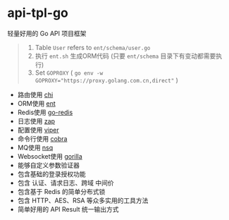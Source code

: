 # api-tpl-go

轻量好用的 Go API 项目框架

> 1. Table `User` refers to `ent/schema/user.go`
> 2. 执行 `ent.sh` 生成ORM代码 (只要 `ent/schema` 目录下有变动都需要执行)
> 3. Set `GOPROXY` ( `go env -w GOPROXY="https://proxy.golang.com.cn,direct"` )

- 路由使用 [chi](https://github.com/go-chi/chi)
- ORM使用 [ent](https://github.com/ent/ent)
- Redis使用 [go-redis](https://github.com/redis/go-redis)
- 日志使用 [zap](https://github.com/uber-go/zap)
- 配置使用 [viper](https://github.com/spf13/viper)
- 命令行使用 [cobra](https://github.com/spf13/cobra)
- MQ使用 [nsq](https://github.com/nsqio/nsq)
- Websocket使用 [gorilla](https://github.com/gorilla/websocket)
- 能够自定义参数验证器
- 包含基础的登录授权功能
- 包含 认证、请求日志、跨域 中间价
- 包含基于 Redis 的简单分布式锁
- 包含 HTTP、AES、RSA 等众多实用的工具方法
- 简单好用的 API Result 统一输出方式
